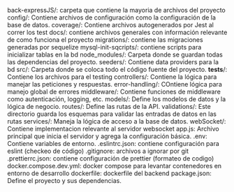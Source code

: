
back-expressJS/: carpeta que contiene la mayoria de archivos del proyecto
    config/: Contiene archivos de configuración como la configuración de la base de datos.
    coverage/: Contiene archivos autogenerados por Jest al correr los test
    docs/: contiene archivos generales con información relevante de como funciona el proyecto
    migrations/: contiene las migraciones generadas por sequelize
    mysql-init-sqcripts/: contiene scripts para inicializar tablas en la bd 
    node_modules/: Carpeta donde se guardan todas las dependencias del proyecto.
    seeders/: Contiene data providers para la bd
    src/: Carpeta donde se coloca todo el código fuente del proyecto.
        **tests**/: Contiene los archivos para el testing
        controllers/: Contiene la lógica para manejar las peticiones y respuestas.
        error-handling/: COntiene lógica para manejo global de errores
        middleware/: Contiene funciones de middleware como autenticación, logging, etc.
        models/: Define los modelos de datos y la lógica de negocio.
        routes/: Define las rutas de la API.
            validations/: Este directorio guarda los esquemas para validar las entradas de datos en las rutas
        services/: Maneja la lógica de acceso a la base de datos.
        webSocket/: Contiene implementacion relevante al servidor websocket
        app.js: Archivo principal que inicia el servidor y agrega la configuración básica.
    .env: Contiene variables de entorno.
    .eslintrc.json: contiene configuración para eslint (checkeo de código)
    .gitignore: archivos a ignorar por git
    .prettierrc.json: contiene configuración de prettier (formateo de codigo)
    docker.compose.dev.yml: docker compose para levantar contenedores en entorno de desarrollo
    dockerfile: dockerfile del backend
    package.json: Define el proyecto y sus dependencias.

   
   
 
